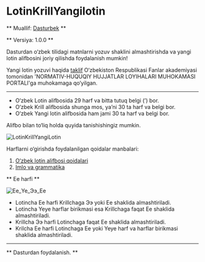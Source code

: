 # LotinKrillYangilotin
** Muallif: [Dasturbek](https://github.com/ddasturbek) **

** Versiya: 1.0.0 **

Dasturdan o‘zbek tilidagi matnlarni yozuv shaklini almashtirishda va yangi lotin alifbosini joriy qilishda foydalanish mumkin!

Yangi lotin yozuvi haqida [taklif](https://regulation.gov.uz/oz/d/31596) O‘zbekiston Respublikasi Fanlar akademiyasi tomonidan 'NORMATIV-HUQUQIY HUJJATLAR LOYIHALARI MUHOKAMASI PORTALI'ga muhokamaga qo‘yilgan.

---

* O‘zbek Lotin alifbosida 29 harf va bitta tutuq belgi (’) bor.
* O‘zbek Krill alifbosida shunga mos, ya’ni 30 ta harf va belgi bor.
* O‘zbek Yangi lotin alifbosida ham jami 30 ta harf va belgi bor.

Alifbo bilan to‘liq holda quyida tanishishingiz mumkin.

![LotinKrillYangiLotin](https://github.com/ddasturbek/LotinKrillYangiLotin/assets/76460501/a36715a4-2108-4179-b127-0409c5525708)

Harflarni o‘girishda foydalanilgan qoidalar manbalari:
1. [O‘zbek lotin alifbosi qoidalari](https://uz.wikipedia.org/wiki/Vikipediya:O%CA%BBzbek_lotin_alifbosi_qoidalari)
2. [Imlo va grammatika](https://uz.wikipedia.org/wiki/Vikipediya:Imlo_va_grammatika)

** Ee harfi **

![Ee_Ye_Ээ_Ее](https://github.com/ddasturbek/LotinKrillYangiLotin/assets/76460501/1c251c4d-12dd-4b7a-80d8-a1ad463e79d5)

* Lotincha Ee harfi Krillchaga Ээ yoki Ее shaklida almashtiriladi.
* Lotincha Yeye harflar birikmasi esa Krillchaga faqat Ее shaklida almashtiriladi.
* Krillcha Ээ harfi Lotinchaga faqat Ee shaklida almashtiriladi.
* Krilcha Ее harfi Lotinchaga Ee yoki Yeye harf va harflar birikmasi shaklida almashtiriladi.

---

** Dasturdan foydalanish. **
